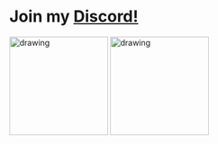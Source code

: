 # Join my [Discord!](https://discord.gg/sRGX5VRwzQ)

<img src="http://github-readme-streak-stats.herokuapp.com?user=p0rtL6&background=282C34&ring=D5B475&sideNums=D5B475&sideLabels=D5B475&currStreakLabel=D5B475&currStreakNum=DD2727&fire=DD2727" alt="drawing" height="175"/> <img src="https://github-readme-stats.vercel.app/api/top-langs/?username=p0rtL6&layout=compact&theme=onedark" alt="drawing" height="175"/>
